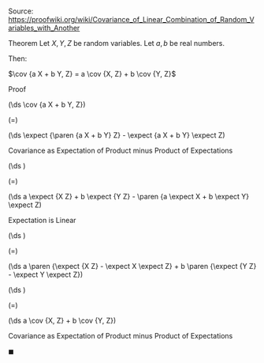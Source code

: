 # 

Source: https://proofwiki.org/wiki/Covariance_of_Linear_Combination_of_Random_Variables_with_Another

Theorem
Let $X, Y, Z$ be random variables. 
Let $a, b$ be real numbers.

Then: 

$\cov {a X + b Y, Z} = a \cov {X, Z} + b \cov {Y, Z}$


Proof













\(\ds \cov {a X + b Y, Z}\)

\(=\)







\(\ds \expect {\paren {a X + b Y} Z} - \expect {a X + b Y} \expect Z\)





Covariance as Expectation of Product minus Product of Expectations














\(\ds \)

\(=\)







\(\ds a \expect {X Z} + b \expect {Y Z} - \paren {a \expect X + b \expect Y} \expect Z\)





Expectation is Linear














\(\ds \)

\(=\)







\(\ds a \paren {\expect {X Z} - \expect X \expect Z} + b \paren {\expect {Y Z} - \expect Y \expect Z}\)




















\(\ds \)

\(=\)







\(\ds a \cov {X, Z} + b \cov {Y, Z}\)





Covariance as Expectation of Product minus Product of Expectations



$\blacksquare$





